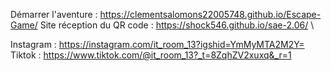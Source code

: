 Démarrer l'aventure : https://clementsalomons22005748.github.io/Escape-Game/
Site réception du QR code : https://shock546.github.io/sae-2.06/ \

Instagram : https://instagram.com/it_room_13?igshid=YmMyMTA2M2Y=
Tiktok : https://www.tiktok.com/@it_room_13?_t=8ZqhZV2xuxq&_r=1
